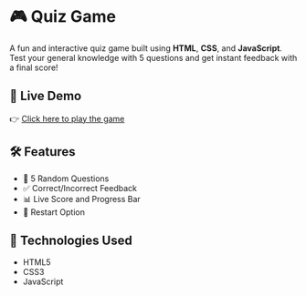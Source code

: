 # 🎮 Quiz Game 

A fun and interactive quiz game built using **HTML**, **CSS**, and **JavaScript**. Test your general knowledge with 5 questions and get instant feedback with a final score!

## 🚀 Live Demo

👉 [Click here to play the game](https://vaibhav3123.github.io/Quiz-Game-using-HTML-CSS-JAVASCRIPT/)

## 🛠 Features

- 🔢 5 Random Questions
- ✅ Correct/Incorrect Feedback
- 📊 Live Score and Progress Bar
- 🔁 Restart Option

## 📁 Technologies Used

- HTML5
- CSS3
- JavaScript


